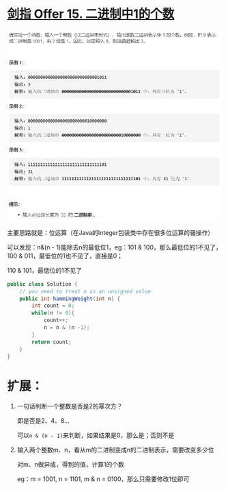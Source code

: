 # [剑指 Offer 15. 二进制中1的个数](https://leetcode-cn.com/problems/er-jin-zhi-zhong-1de-ge-shu-lcof/)

<img src="pic\image-20210503104017571.png" alt="image-20210503104017571" style="zoom:67%;" />

主要思路就是：位运算（在Java的Integer包装类中存在很多位运算的骚操作）

可以发现：n&(n - 1)能除去n的最低位1，eg：101 & 100，那么最低位的1不见了，100 & 011，最低位的1也不见了，直接是0；

110 & 101，最低位的1不见了

```java
public class Solution {
    // you need to treat n as an unsigned value
    public int hammingWeight(int n) {
        int count = 0;
        while(n != 0){
            count++;
            n = n & (n -1);
        }
        return count;
    }
}
```

# 扩展：

1. 一句话判断一个整数是否是2的幂次方？

   即是否是2、4、8...

   可以`n & (n - 1)`来判断，如果结果是0，那么是；否则不是

2. 输入两个整数m、n，看从m的二进制变成n的二进制表示，需要改变多少位

   对m、n做异或，得到的值，计算1的个数

   eg：m = 1001, n = 1101, m & n = 0100，那么只需要修改1位即可